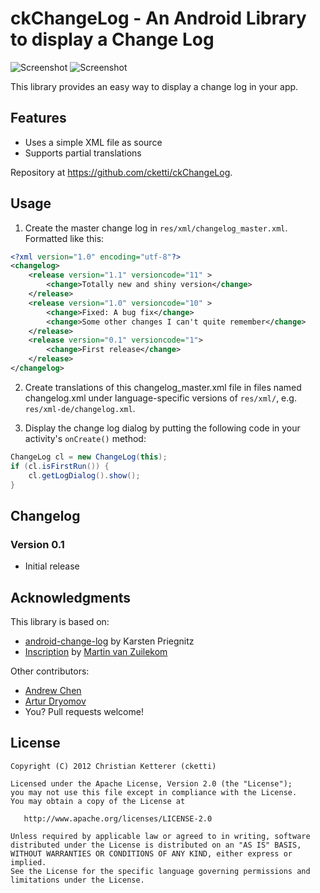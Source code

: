 # ckChangeLog - An Android Library to display a Change Log

![Screenshot](https://github.com/cketti/ckChangeLog/raw/master/screenshot_1.png)
![Screenshot](https://github.com/cketti/ckChangeLog/raw/master/screenshot_2.png)

This library provides an easy way to display a change log in your app.

## Features

 * Uses a simple XML file as source
 * Supports partial translations
 
Repository at <https://github.com/cketti/ckChangeLog>.


## Usage

1. Create the master change log in `res/xml/changelog_master.xml`. Formatted like this:

  ```xml
  <?xml version="1.0" encoding="utf-8"?>
  <changelog>
      <release version="1.1" versioncode="11" >
          <change>Totally new and shiny version</change>
      </release>
      <release version="1.0" versioncode="10" >
          <change>Fixed: A bug fix</change>
          <change>Some other changes I can't quite remember</change>
      </release>
      <release version="0.1" versioncode="1">
          <change>First release</change>
      </release>
  </changelog>
  ```

2. Create translations of this changelog_master.xml file in files named changelog.xml under
language-specific versions of `res/xml/`, e.g. `res/xml-de/changelog.xml`.

3. Display the change log dialog by putting the following code in your activity's `onCreate()` method:

  ```java
  ChangeLog cl = new ChangeLog(this);
  if (cl.isFirstRun()) {
      cl.getLogDialog().show();
  }
  ```

## Changelog

### Version 0.1
* Initial release


## Acknowledgments

This library is based on:
* [android-change-log](http://code.google.com/p/android-change-log/) by Karsten Priegnitz
* [Inscription](https://github.com/MartinvanZ/Inscription/) by [Martin van Zuilekom](https://github.com/MartinvanZ/)

Other contributors:
* [Andrew Chen](https://github.com/andrewachen)
* [Artur Dryomov](https://github.com/ming13)
* You? Pull requests welcome!


## License

    Copyright (C) 2012 Christian Ketterer (cketti)

    Licensed under the Apache License, Version 2.0 (the "License");
    you may not use this file except in compliance with the License.
    You may obtain a copy of the License at

       http://www.apache.org/licenses/LICENSE-2.0

    Unless required by applicable law or agreed to in writing, software
    distributed under the License is distributed on an "AS IS" BASIS,
    WITHOUT WARRANTIES OR CONDITIONS OF ANY KIND, either express or implied.
    See the License for the specific language governing permissions and
    limitations under the License.
